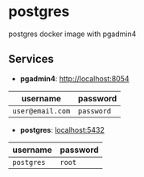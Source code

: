 # postgres

postgres docker image with pgadmin4

## Services

- **pgadmin4**: <http://localhost:8054>

|      username    |  password  |
|------------------|------------|
| `user@email.com` | `password` |

- **postgres**: <localhost:5432>

|  username  | password |
|------------|----------|
| `postgres` | `root`   |
